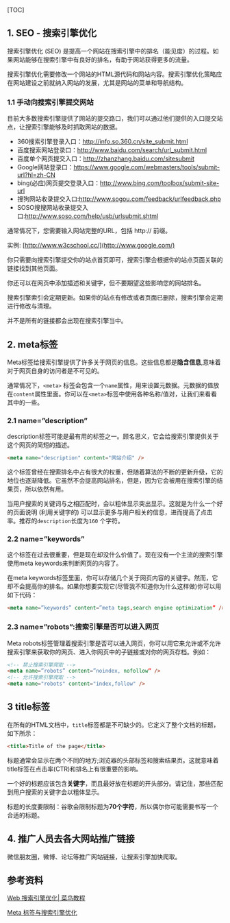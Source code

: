 [TOC]

## 1. SEO - 搜索引擎优化

搜索引擎优化 (SEO) 是提高一个网站在搜索引擎中的排名（能见度）的过程。如果网站能够在搜索引擎中有良好的排名，有助于网站获得更多的流量。

搜索引擎优化需要修改一个网站的HTML源代码和网站内容。搜索引擎优化策略应在网站建设之前就纳入网站的发展，尤其是网站的菜单和导航结构。

### 1.1 手动向搜索引擎提交网站

目前大多数搜索引擎提供了网站的提交路口，我们可以通过他们提供的入口提交站点，让搜索引擎能够及时抓取网站的数据。

- 360搜索引擎登录入口：<http://info.so.360.cn/site_submit.html>
- 百度搜索网站登录口：<http://www.baidu.com/search/url_submit.html>
- 百度单个网页提交入口：<http://zhanzhang.baidu.com/sitesubmit>
- Google网站登录口：<https://www.google.com/webmasters/tools/submit-url?hl=zh-CN>
- bing(必应)网页提交登录入口：<http://www.bing.com/toolbox/submit-site-url>
- 搜狗网站收录提交入口:<http://www.sogou.com/feedback/urlfeedback.php>
- SOSO搜搜网站收录提交入口:<http://www.soso.com/help/usb/urlsubmit.shtml>

通常情况下，您需要输入网站完整的URL，包括 http:// 前缀。

实例: [http://www.w3cschool.cc/](http://www.google.com/)

你只需要向搜索引擎提交你的站点首页即可，搜索引擎会根据你的站点页面关联的链接找到其他页面。

你还可以在网页中添加描述和关键字，但不要期望这些影响您的网站排名。

搜索引擎索引会定期更新。如果你的站点有修改或者页面已删除，搜索引擎会定期进行修改与清理。

并不是所有的链接都会出现在搜索引擎当中。

## 2. meta标签

Meta标签给搜索引擎提供了许多关于网页的信息。这些信息都是**隐含信息**,意味着对于网页自身的访问者是不可见的。

通常情况下，`<meta>` 标签会包含一个`name`属性，用来设置元数据。元数据的值放在`content`属性里面。你可以在`<meta>`标签中使用各种名称/值对，让我们来看看其中的一些。

### 2.1 name=”description”

description标签可能是最有用的标签之一。顾名思义，它会给搜索引擎提供关于这个网页的简短的描述。

```html
<meta name="description" content="网站介绍" />
```

这个标签曾经在搜索排名中占有很大的权重，但随着算法的不断的更新升级，它的地位也逐渐降低。它虽然不会提高网站排名，但是，因为它会被用在搜索引擎的结果页，所以依然有用。

当用户搜索的关键词与之相匹配时，会以粗体显示突出显示。这就是为什么一个好的页面说明 (利用关键字的) 可以显示更多与用户相关的信息，进而提高了点击率。推荐的`description`长度为`160` 个字符。

### 2.2 name=”keywords”

这个标签在过去很重要，但是现在却没什么价值了。现在没有一个主流的搜索引擎使用meta keywords来判断网页的内容了。

在meta keywords标签里面，你可以存储几个关于网页内容的关键字。然而，它却不会提高你的排名。如果你想要实现它(尽管我不知道你为什么这样做)你可以用如下代码：

```html
<meta name=”keywords” content=”meta tags,search engine optimization” />
```

### 2.3 name=”robots”:搜索引擎是否可以进入网页

Meta robots标签管理着搜索引擎是否可以进入网页，你可以用它来允许或不允许搜索引擎来获取你的网页、进入你网页中的子链接或对你的网页存档。例如：

```html
<!-- 禁止搜索引擎爬取 -->
<meta name=”robots” content=”noindex, nofollow” />
<!-- 允许搜索引擎爬取 -->
<meta name="robots" content="index,follow" /> 
```

## 3 title标签

在所有的HTML文档中，`title`标签都是不可缺少的。它定义了整个文档的标题，如下所示：

```html
<title>Title of the page</title>
```

标题通常会显示在两个不同的地方;浏览器的头部标签和搜索结果页。这就意味着title标签在点击率(CTR)和排名上有很重要的影响。

一个好的标题应该包含**关键字**，而且最好放在标题的开头部分。请记住，那些匹配到用户搜索的关键字会以粗体显示。

标题的长度要限制：谷歌会限制标题为**70个字符**，所以偶尔你可能需要书写一个合适的标题。

## 4. 推广人员去各大网站推广链接

微信朋友圈，微博、论坛等推广网站链接，让搜索引擎加快爬取。

## 参考资料



[Web 搜索引擎优化| 菜鸟教程](http://www.runoob.com/web/web-search.html)

[Meta 标签与搜索引擎优化](http://www.w3cplus.com/html5/meta-tags-and-seo.html)


